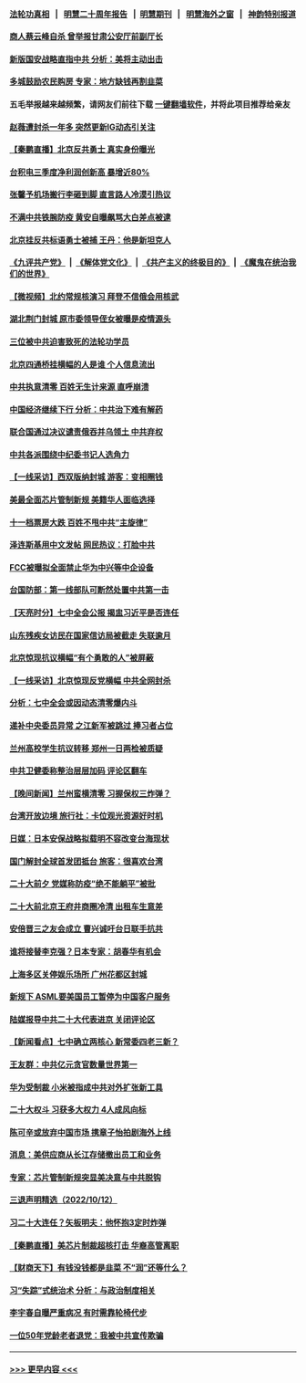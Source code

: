 #### [法轮功真相](https://github.com/gfw-breaker/truth/blob/master/README.md?t=0) &nbsp;&nbsp;|&nbsp;&nbsp; [明慧二十周年报告](https://github.com/gfw-breaker/mh-reports/blob/master/README.md?t=0) &nbsp;&nbsp;|&nbsp;&nbsp;[明慧期刊](https://github.com/gfw-breaker/mh-qikan) &nbsp;&nbsp;|&nbsp;&nbsp; [明慧海外之窗](https://github.com/gfw-breaker/mh-news/blob/master/README.md?t=0) &nbsp;&nbsp;|&nbsp;&nbsp; [神韵特别报道](https://github.com/gfw-breaker/mh-news/blob/master/shenyun.md?t=0)
#### [商人蔡云峰自杀 曾举报甘肃公安厅前副厅长](../pages/nsc413/n13844990.md?t=10141350) 
#### [新版国安战略直指中共 分析：美将主动出击](../pages/nsc413/n13844931.md?t=10141350) 
#### [多城鼓励农民购房 专家：地方缺钱再割韭菜](../pages/nsc413/n13844904.md?t=10141350) 
#### 五毛举报越来越频繁，请网友们前往下载 [一键翻墙软件](https://github.com/gfw-breaker/ssr-accounts)，并将此项目推荐给亲友
#### [赵薇遭封杀一年多 突然更新IG动态引关注](../pages/nsc413/n13844875.md?t=10141350) 
#### [【秦鹏直播】北京反共勇士 真实身份曝光](../pages/nsc413/n13844713.md?t=10141350) 
#### [台积电三季度净利润创新高 暴增近80%](../pages/nsc413/n13844867.md?t=10141350) 
#### [张馨予机场搬行李砸到脚 直言路人冷漠引热议](../pages/nsc413/n13844821.md?t=10141350) 
#### [不满中共铁腕防疫 黄安自曝飙骂大白差点被逮](../pages/nsc413/n13844860.md?t=10141350) 
#### [北京挂反共标语勇士被捕 王丹：他是新坦克人](../pages/nsc413/n13844777.md?t=10141350) 
#### [《九评共产党》](https://github.com/begood0513/9ping.md/blob/master/README.md) &nbsp;|&nbsp; [《解体党文化》](../../../../jtdwh.md/blob/master/README.md)  &nbsp;|&nbsp; [《共产主义的终极目的》](../../../../gczydzjmd.md/blob/master/README.md) &nbsp;|&nbsp; [《魔鬼在统治我们的世界》](../../../../mgztzwmdsj.md/blob/master/README.md) 
#### [【微视频】北约常规核演习 拜登不信俄会用核武](../pages/nsc413/n13844097.md?t=10141350) 
#### [湖北荆门封城 原市委领导侄女被曝是疫情源头](../pages/nsc413/n13844818.md?t=10141350) 
#### [三位被中共迫害致死的法轮功学员](../pages/nsc413/n13843974.md?t=10141350) 
#### [北京四通桥挂横幅的人是谁 个人信息流出](../pages/nsc413/n13844816.md?t=10141350) 
#### [中共执意清零 百姓无生计来源 直呼崩溃](../pages/nsc413/n13844738.md?t=10141350) 
#### [中国经济继续下行 分析：中共治下难有解药](../pages/nsc413/n13844331.md?t=10141350) 
#### [联合国通过决议谴责俄吞并乌领土 中共弃权](../pages/nsc413/n13844742.md?t=10141350) 
#### [中共各派围绕中纪委书记人选角力](../pages/nsc413/n13844330.md?t=10141350) 
#### [【一线采访】西双版纳封城 游客：变相圈钱](../pages/nsc413/n13844525.md?t=10141350) 
#### [美最全面芯片管制新规 美籍华人面临选择](../pages/nsc413/n13844763.md?t=10141350) 
#### [十一档票房大跌 百姓不甩中共“主旋律”](../pages/nsc413/n13844332.md?t=10141350) 
#### [泽连斯基用中文发帖 网民热议：打脸中共](../pages/nsc413/n13844723.md?t=10141350) 
#### [FCC被曝拟全面禁止华为中兴等中企设备](../pages/nsc413/n13844686.md?t=10141350) 
#### [台国防部：第一线部队可断然处置中共第一击](../pages/nsc413/n13844637.md?t=10141350) 
#### [【天亮时分】七中全会公报 揭盅习近平是否连任](../pages/nsc413/n13844697.md?t=10141350) 
#### [山东残疾女访民在国家信访局被截走 失联逾月](../pages/nsc413/n13844642.md?t=10141350) 
#### [北京惊现抗议横幅“有个勇敢的人”被屏蔽](../pages/nsc413/n13844650.md?t=10141350) 
#### [【一线采访】北京惊现反党横幅 中共全网封杀](../pages/nsc413/n13844506.md?t=10141350) 
#### [分析：七中全会或因动态清零爆内斗](../pages/nsc413/n13844398.md?t=10141350) 
#### [递补中央委员异常 之江新军被跳过 捧习者占位](../pages/nsc413/n13844507.md?t=10141350) 
#### [兰州高校学生抗议转移 郑州一日两检被质疑](../pages/nsc413/n13844287.md?t=10141350) 
#### [中共卫健委称整治层层加码 评论区翻车](../pages/nsc413/n13844481.md?t=10141350) 
#### [【晚间新闻】兰州蛮横清零 习握保权三炸弹？](../pages/nsc413/n13844470.md?t=10141350) 
#### [台湾开放边境 旅行社：卡位观光资源好时机](../pages/nsc413/n13844392.md?t=10141350) 
#### [日媒：日本安保战略拟载明不容改变台海现状](../pages/nsc413/n13844366.md?t=10141350) 
#### [国门解封全球首发团抵台 旅客：很喜欢台湾](../pages/nsc413/n13844338.md?t=10141350) 
#### [二十大前夕 党媒称防疫“绝不能躺平”被批](../pages/nsc413/n13843331.md?t=10141350) 
#### [二十大前北京王府井商圈冷清 出租车生意差](../pages/nsc413/n13844308.md?t=10141350) 
#### [安倍晋三之友会成立 曹兴诚吁台日联手抗共](../pages/nsc413/n13844164.md?t=10141350) 
#### [谁将接替李克强？日本专家：胡春华有机会](../pages/nsc413/n13844060.md?t=10141350) 
#### [上海多区关停娱乐场所 广州花都区封城](../pages/nsc413/n13844165.md?t=10141350) 
#### [新规下 ASML要美国员工暂停为中国客户服务](../pages/nsc413/n13844245.md?t=10141350) 
#### [陆媒报导中共二十大代表进京  关闭评论区](../pages/nsc413/n13844272.md?t=10141350) 
#### [【新闻看点】七中确立两核心 新常委四老三新？](../pages/nsc413/n13844084.md?t=10141350) 
#### [王友群：中共亿元贪官数量世界第一](../pages/nsc413/n13844182.md?t=10141350) 
#### [华为受制裁 小米被指成中共对外扩张新工具](../pages/nsc413/n13844067.md?t=10141350) 
#### [二十大权斗 习获多大权力 4人成风向标](../pages/nsc413/n13844080.md?t=10141350) 
#### [陈可辛或放弃中国市场 携章子怡拍剧海外上线](../pages/nsc413/n13844102.md?t=10141350) 
#### [消息：美供应商从长江存储撤出员工和业务](../pages/nsc413/n13844051.md?t=10141350) 
#### [专家：芯片管制新规突显美决意与中共脱钩](../pages/nsc413/n13844063.md?t=10141350) 
#### [三退声明精选（2022/10/12）](../pages/nsc413/n13844113.md?t=10141350) 
#### [习二十大连任？矢板明夫：他怀抱3定时炸弹](../pages/nsc413/n13843975.md?t=10141350) 
#### [【秦鹏直播】美芯片制裁超核打击 华裔高管离职](../pages/nsc413/n13843939.md?t=10141350) 
#### [【财商天下】有钱没钱都是韭菜 不“润”还等什么？](../pages/nsc413/n13844028.md?t=10141350) 
#### [习“失踪”式统治术 分析：与政治制度相关](../pages/nsc413/n13843806.md?t=10141350) 
#### [李宇春自曝严重病况 有时需靠轮椅代步](../pages/nsc413/n13844046.md?t=10141350) 
#### [一位50年党龄老者退党：我被中共宣传欺骗](../pages/nsc413/n13843262.md?t=10141350) 

----
#### [ >>> 更早内容 <<< ](../indexes/nsc413-earlier.md)
